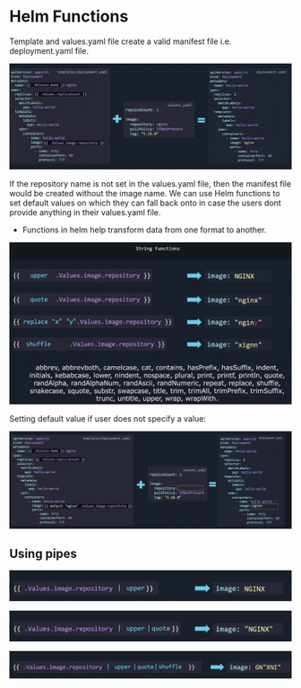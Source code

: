 # Helm Functions
Template and values.yaml file create a valid manifest file i.e. deployment.yaml file.

![alt text](image-17.png)

If the repository name is not set in the values.yaml file, then the manifest file would be created without the image name. We can use Helm functions to set default values on which they can fall back onto in case the users dont provide anything in their values.yaml file.

- Functions in helm help transform data from one format to another.

![alt text](image-19.png)

Setting default value if user does not specify a value:

![alt text](image-20.png)

## Using pipes

![alt text](image-21.png)

![alt text](image-22.png)

![alt text](image-23.png)